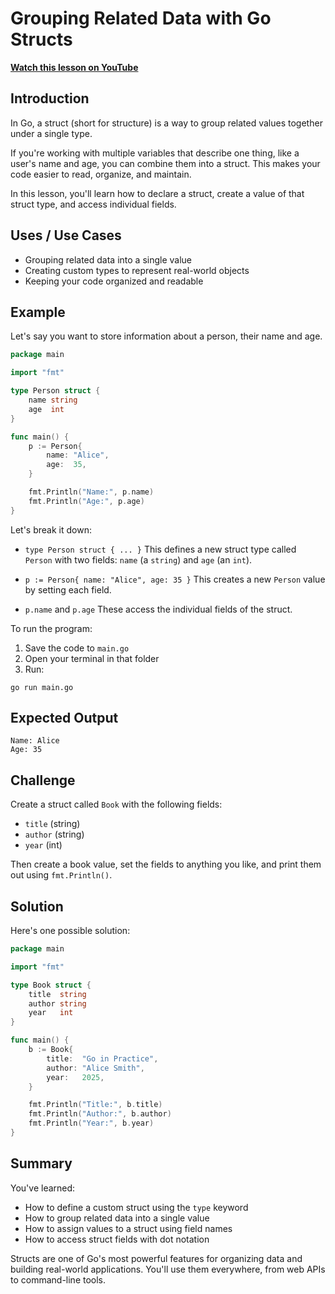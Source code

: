 # Grouping Related Data with Go Structs

**[Watch this lesson on YouTube](https://youtube.com/watch?v=u0yUBFn1aUM)**

## Introduction

In Go, a struct (short for structure) is a way to group related values together under a single type.

If you're working with multiple variables that describe one thing, like a user's name and age, you can combine them into a struct. This makes your code easier to read, organize, and maintain.

In this lesson, you'll learn how to declare a struct, create a value of that struct type, and access individual fields.

## Uses / Use Cases

* Grouping related data into a single value
* Creating custom types to represent real-world objects
* Keeping your code organized and readable

## Example

Let's say you want to store information about a person, their name and age.

```go
package main

import "fmt"

type Person struct {
    name string
    age  int
}

func main() {
    p := Person{
        name: "Alice",
        age:  35,
    }

    fmt.Println("Name:", p.name)
    fmt.Println("Age:", p.age)
}
```

Let's break it down:

* `type Person struct { ... }`
  This defines a new struct type called `Person` with two fields: `name` (a `string`) and `age` (an `int`).

* `p := Person{ name: "Alice", age: 35 }`
  This creates a new `Person` value by setting each field.

* `p.name` and `p.age`
  These access the individual fields of the struct.

To run the program:

1. Save the code to `main.go`
2. Open your terminal in that folder
3. Run:

```
go run main.go
```

## Expected Output

```
Name: Alice
Age: 35
```

## Challenge

Create a struct called `Book` with the following fields:

* `title` (string)
* `author` (string)
* `year` (int)

Then create a book value, set the fields to anything you like, and print them out using `fmt.Println()`.

## Solution

Here's one possible solution:

```go
package main

import "fmt"

type Book struct {
    title  string
    author string
    year   int
}

func main() {
    b := Book{
        title:  "Go in Practice",
        author: "Alice Smith",
        year:   2025,
    }

    fmt.Println("Title:", b.title)
    fmt.Println("Author:", b.author)
    fmt.Println("Year:", b.year)
}
```

## Summary

You've learned:

* How to define a custom struct using the `type` keyword
* How to group related data into a single value
* How to assign values to a struct using field names
* How to access struct fields with dot notation

Structs are one of Go's most powerful features for organizing data and building real-world applications. You'll use them everywhere, from web APIs to command-line tools.

